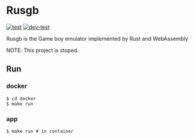 # Rusgb
[![test](https://github.com/terassyi/rusgb/actions/workflows/ci.yml/badge.svg)](https://github.com/terassyi/rusgb/actions/workflows/ci.yml)
[![dev-test](https://github.com/terassyi/rusgb/actions/workflows/dev-test.yml/badge.svg)](https://github.com/terassyi/rusgb/actions/workflows/dev-test.yml)

Rusgb is the Game boy emulator implemented by Rust and WebAssembly

NOTE: This project is stoped.

## Run

### docker
```shell
$ cd docker
$ make run
```

### app
```shell
$ make run # in container
```
